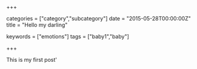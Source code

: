 +++


categories = ["category","subcategory"]
date = "2015-05-28T00:00:00Z"
title = "Hello my darling"

keywords = ["emotions"]
tags = ["baby1","baby"]


+++

<!--more-->
This is my first post'
